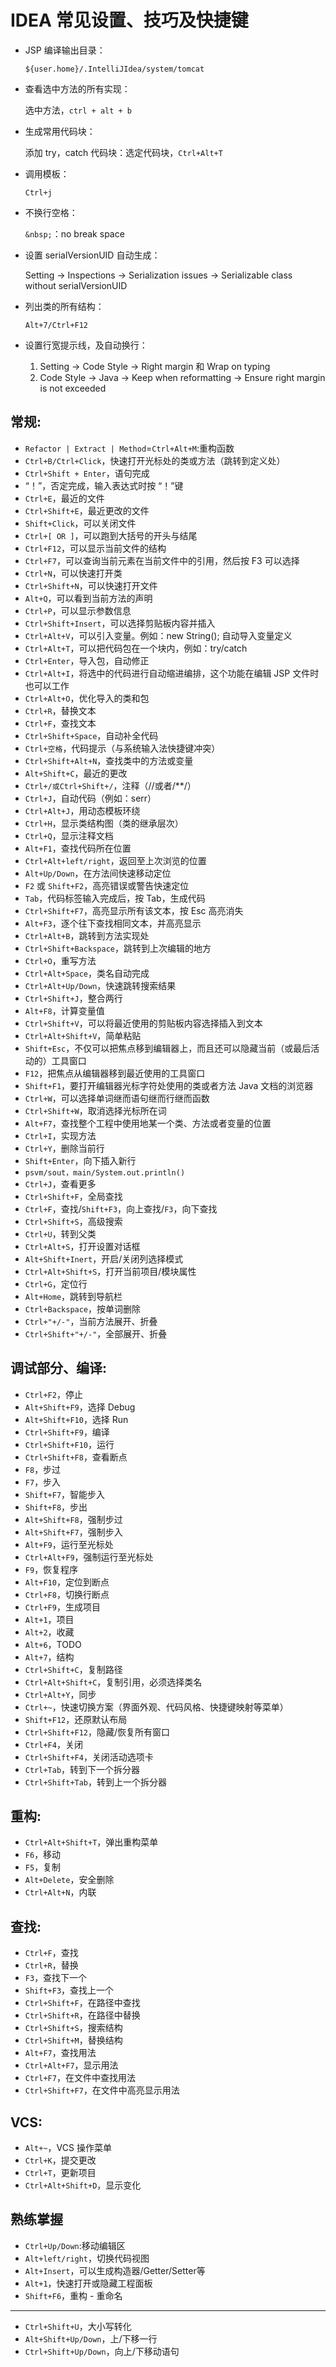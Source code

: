 # IDEA 常见设置、技巧及快捷键

- JSP 编译输出目录：

    `${user.home}/.IntelliJIdea/system/tomcat`

- 查看选中方法的所有实现：

    选中方法，`ctrl + alt + b`

- 生成常用代码块：

    添加 try，catch 代码块：选定代码块，`Ctrl+Alt+T`

- 调用模板：

    `Ctrl+j`

- 不换行空格：

    `&nbsp;`：no break space

- 设置 serialVersionUID 自动生成：

    Setting -> Inspections -> Serialization issues -> Serializable class without serialVersionUID 

- 列出类的所有结构：

    `Alt+7/Ctrl+F12`

- 设置行宽提示线，及自动换行：

    1. Setting -> Code Style -> Right margin 和 Wrap on typing
    2. Code Style -> Java -> Keep when reformatting -> Ensure right margin is not exceeded

## 常规:

- `Refactor | Extract | Method`=`Ctrl+Alt+M`:重构函数
- `Ctrl+B/Ctrl+Click`，快速打开光标处的类或方法（跳转到定义处）
- `Ctrl+Shift + Enter`，语句完成
- “！”，否定完成，输入表达式时按 “！”键
- `Ctrl+E`，最近的文件
- `Ctrl+Shift+E`，最近更改的文件
- `Shift+Click`，可以关闭文件
- `Ctrl+[ OR ]`，可以跑到大括号的开头与结尾
- `Ctrl+F12`，可以显示当前文件的结构
- `Ctrl+F7`，可以查询当前元素在当前文件中的引用，然后按 F3 可以选择
- `Ctrl+N`，可以快速打开类
- `Ctrl+Shift+N`，可以快速打开文件
- `Alt+Q`，可以看到当前方法的声明
- `Ctrl+P`，可以显示参数信息
- `Ctrl+Shift+Insert`，可以选择剪贴板内容并插入
- `Ctrl+Alt+V`，可以引入变量。例如：new String();  自动导入变量定义
- `Ctrl+Alt+T`，可以把代码包在一个块内，例如：try/catch
- `Ctrl+Enter`，导入包，自动修正
- `Ctrl+Alt+I`，将选中的代码进行自动缩进编排，这个功能在编辑 JSP 文件时也可以工作
- `Ctrl+Alt+O`，优化导入的类和包
- `Ctrl+R`，替换文本
- `Ctrl+F`，查找文本
- `Ctrl+Shift+Space`，自动补全代码
- `Ctrl+空格`，代码提示（与系统输入法快捷键冲突）
- `Ctrl+Shift+Alt+N`，查找类中的方法或变量
- `Alt+Shift+C`，最近的更改
- `Ctrl+/或Ctrl+Shift+/`，注释（//或者/**/）
- `Ctrl+J`，自动代码（例如：serr）
- `Ctrl+Alt+J`，用动态模板环绕
- `Ctrl+H`，显示类结构图（类的继承层次）
- `Ctrl+Q`，显示注释文档
- `Alt+F1`，查找代码所在位置
- `Ctrl+Alt+left/right`，返回至上次浏览的位置
- `Alt+Up/Down`，在方法间快速移动定位
- `F2` 或 `Shift+F2`，高亮错误或警告快速定位
- `Tab`，代码标签输入完成后，按 Tab，生成代码
- `Ctrl+Shift+F7`，高亮显示所有该文本，按 Esc 高亮消失
- `Alt+F3`，逐个往下查找相同文本，并高亮显示
- `Ctrl+Alt+B`，跳转到方法实现处
- `Ctrl+Shift+Backspace`，跳转到上次编辑的地方
- `Ctrl+O`，重写方法
- `Ctrl+Alt+Space`，类名自动完成
- `Ctrl+Alt+Up/Down`，快速跳转搜索结果
- `Ctrl+Shift+J`，整合两行
- `Alt+F8`，计算变量值
- `Ctrl+Shift+V`，可以将最近使用的剪贴板内容选择插入到文本
- `Ctrl+Alt+Shift+V`，简单粘贴
- `Shift+Esc`，不仅可以把焦点移到编辑器上，而且还可以隐藏当前（或最后活动的）工具窗口
- `F12`，把焦点从编辑器移到最近使用的工具窗口
- `Shift+F1`，要打开编辑器光标字符处使用的类或者方法 Java 文档的浏览器
- `Ctrl+W`，可以选择单词继而语句继而行继而函数
- `Ctrl+Shift+W`，取消选择光标所在词
- `Alt+F7`，查找整个工程中使用地某一个类、方法或者变量的位置
- `Ctrl+I`，实现方法
- `Ctrl+Y`，删除当前行
- `Shift+Enter`，向下插入新行
- `psvm/sout，main/System.out.println()` 
- `Ctrl+J`，查看更多
- `Ctrl+Shift+F`，全局查找
- `Ctrl+F`，查找/`Shift+F3`，向上查找/`F3`，向下查找
- `Ctrl+Shift+S`，高级搜索
- `Ctrl+U`，转到父类
- `Ctrl+Alt+S`，打开设置对话框
- `Alt+Shift+Inert`，开启/关闭列选择模式
- `Ctrl+Alt+Shift+S`，打开当前项目/模块属性
- `Ctrl+G`，定位行
- `Alt+Home`，跳转到导航栏
- `Ctrl+Backspace`，按单词删除
- `Ctrl+"+/-"`，当前方法展开、折叠
- `Ctrl+Shift+"+/-"`，全部展开、折叠

## 调试部分、编译:
- `Ctrl+F2`，停止
- `Alt+Shift+F9`，选择 Debug
- `Alt+Shift+F10`，选择 Run
- `Ctrl+Shift+F9`，编译
- `Ctrl+Shift+F10`，运行
- `Ctrl+Shift+F8`，查看断点
- `F8`，步过
- `F7`，步入
- `Shift+F7`，智能步入
- `Shift+F8`，步出
- `Alt+Shift+F8`，强制步过
- `Alt+Shift+F7`，强制步入
- `Alt+F9`，运行至光标处
- `Ctrl+Alt+F9`，强制运行至光标处
- `F9`，恢复程序
- `Alt+F10`，定位到断点
- `Ctrl+F8`，切换行断点
- `Ctrl+F9`，生成项目
- `Alt+1`，项目
- `Alt+2`，收藏
- `Alt+6`，TODO
- `Alt+7`，结构
- `Ctrl+Shift+C`，复制路径
- `Ctrl+Alt+Shift+C`，复制引用，必须选择类名
- `Ctrl+Alt+Y`，同步
- `Ctrl+~`，快速切换方案（界面外观、代码风格、快捷键映射等菜单）
- `Shift+F12`，还原默认布局
- `Ctrl+Shift+F12`，隐藏/恢复所有窗口
- `Ctrl+F4`，关闭
- `Ctrl+Shift+F4`，关闭活动选项卡
- `Ctrl+Tab`，转到下一个拆分器
- `Ctrl+Shift+Tab`，转到上一个拆分器

## 重构:
- `Ctrl+Alt+Shift+T`，弹出重构菜单
- `F6`，移动
- `F5`，复制
- `Alt+Delete`，安全删除
- `Ctrl+Alt+N`，内联

## 查找:
- `Ctrl+F`，查找
- `Ctrl+R`，替换
- `F3`，查找下一个
- `Shift+F3`，查找上一个
- `Ctrl+Shift+F`，在路径中查找
- `Ctrl+Shift+R`，在路径中替换
- `Ctrl+Shift+S`，搜索结构
- `Ctrl+Shift+M`，替换结构
- `Alt+F7`，查找用法
- `Ctrl+Alt+F7`，显示用法
- `Ctrl+F7`，在文件中查找用法
- `Ctrl+Shift+F7`，在文件中高亮显示用法

## VCS:
- `Alt+~`，VCS 操作菜单
- `Ctrl+K`，提交更改
- `Ctrl+T`，更新项目
- `Ctrl+Alt+Shift+D`，显示变化


## 熟练掌握

- `Ctrl+Up/Down`:移动编辑区
- `Alt+left/right`，切换代码视图
- `Alt+Insert`，可以生成构造器/Getter/Setter等
- `Alt+1`，快速打开或隐藏工程面板
- `Shift+F6`，重构 - 重命名

----

- `Ctrl+Shift+U`，大小写转化
- `Alt+Shift+Up/Down`，上/下移一行
- `Ctrl+Shift+Up/Down`，向上/下移动语句
